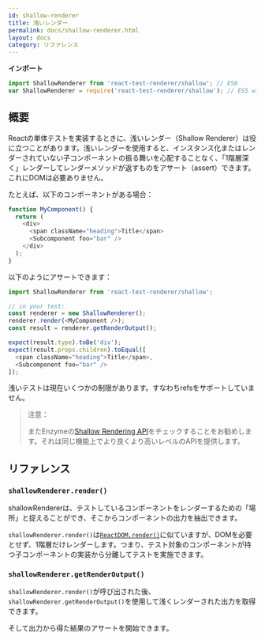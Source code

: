 ```yaml
---
id: shallow-renderer
title: 浅いレンダー
permalink: docs/shallow-renderer.html
layout: docs
category: リファレンス
---
```


**インポート**

```javascript
import ShallowRenderer from 'react-test-renderer/shallow'; // ES6
var ShallowRenderer = require('react-test-renderer/shallow'); // ES5 with npm
```

## 概要

Reactの単体テストを実装するときに、浅いレンダー（Shallow Renderer）は役に立つことがあります。浅いレンダーを使用すると、インスタンス化またはレンダーされていない子コンポーネントの振る舞いを心配することなく、「1階層深く」レンダーしてレンダーメソッドが返すものをアサート（assert）できます。これにDOMは必要ありません。

たとえば、以下のコンポーネントがある場合：

```javascript
function MyComponent() {
  return (
    <div>
      <span className="heading">Title</span>
      <Subcomponent foo="bar" />
    </div>
  );
}
```

以下のようにアサートできます：

```javascript
import ShallowRenderer from 'react-test-renderer/shallow';

// in your test:
const renderer = new ShallowRenderer();
renderer.render(<MyComponent />);
const result = renderer.getRenderOutput();

expect(result.type).toBe('div');
expect(result.props.children).toEqual([
  <span className="heading">Title</span>,
  <Subcomponent foo="bar" />
]);
```

浅いテストは現在いくつかの制限があります。すなわちrefsをサポートしていません。

> 注意：
>
> またEnzymeの[Shallow Rendering API](http://airbnb.io/enzyme/docs/api/shallow.html)をチェックすることをお勧めします。それは同じ機能上でより良くより高いレベルのAPIを提供します。

## リファレンス

### `shallowRenderer.render()`

shallowRendererは、テストしているコンポーネントをレンダーするための「場所」と捉えることができ、そこからコンポーネントの出力を抽出できます。

`shallowRenderer.render()`は[`ReactDOM.render()`](/docs/react-dom.html#render)に似ていますが、DOMを必要とせず、1階層だけレンダーします。つまり、テスト対象のコンポーネントが持つ子コンポーネントの実装から分離してテストを実施できます。

### `shallowRenderer.getRenderOutput()`

`shallowRenderer.render()`が呼び出された後、`shallowRenderer.getRenderOutput()`を使用して浅くレンダーされた出力を取得できます。

そして出力から得た結果のアサートを開始できます。
